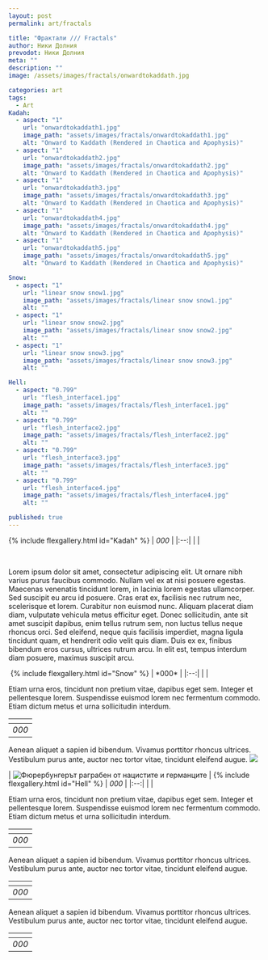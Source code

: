 ```yaml
---
layout: post
permalink: art/fractals

title: "Фрактали /// Fractals"
author: Ники Долния
prevodot: Ники Долния
meta: ""
description: ""
image: /assets/images/fractals/onwardtokaddath.jpg

categories: art
tags:
  - Art
Kadah:
  - aspect: "1"
    url: "onwardtokaddath1.jpg"
    image_path: "assets/images/fractals/onwardtokaddath1.jpg"
    alt: "Onward to Kaddath (Rendered in Chaotica and Apophysis)"
  - aspect: "1"
    url: "onwardtokaddath2.jpg"
    image_path: "assets/images/fractals/onwardtokaddath2.jpg"
    alt: "Onward to Kaddath (Rendered in Chaotica and Apophysis)"
  - aspect: "1"
    url: "onwardtokaddath3.jpg"
    image_path: "assets/images/fractals/onwardtokaddath3.jpg"
    alt: "Onward to Kaddath (Rendered in Chaotica and Apophysis)"
  - aspect: "1"
    url: "onwardtokaddath4.jpg"
    image_path: "assets/images/fractals/onwardtokaddath4.jpg"
    alt: "Onward to Kaddath (Rendered in Chaotica and Apophysis)"
  - aspect: "1"
    url: "onwardtokaddath5.jpg"
    image_path: "assets/images/fractals/onwardtokaddath5.jpg"
    alt: "Onward to Kaddath (Rendered in Chaotica and Apophysis)"

Snow:
  - aspect: "1"
    url: "linear snow snow1.jpg"
    image_path: "assets/images/fractals/linear snow snow1.jpg"
    alt: ""
  - aspect: "1"
    url: "linear snow snow2.jpg"
    image_path: "assets/images/fractals/linear snow snow2.jpg"
    alt: ""
  - aspect: "1"
    url: "linear snow snow3.jpg"
    image_path: "assets/images/fractals/linear snow snow3.jpg"
    alt: ""

Hell:
  - aspect: "0.799"
    url: "flesh_interface1.jpg"
    image_path: "assets/images/fractals/flesh_interface1.jpg"
    alt: ""
  - aspect: "0.799"
    url: "flesh_interface2.jpg"
    image_path: "assets/images/fractals/flesh_interface2.jpg"
    alt: ""
  - aspect: "0.799"
    url: "flesh_interface3.jpg"
    image_path: "assets/images/fractals/flesh_interface3.jpg"
    alt: ""
  - aspect: "0.799"
    url: "flesh_interface4.jpg"
    image_path: "assets/images/fractals/flesh_interface4.jpg"
    alt: ""

published: true
---
```

{% include flexgallery.html id="Kadah" %}
| *000* | 
|:--:| 
|  |


<br>

Lorem ipsum dolor sit amet, consectetur adipiscing elit. Ut ornare nibh varius purus faucibus commodo. Nullam vel ex at nisi posuere egestas. Maecenas venenatis tincidunt lorem, in lacinia lorem egestas ullamcorper. Sed suscipit eu arcu id posuere. Cras erat ex, facilisis nec rutrum nec, scelerisque et lorem. Curabitur non euismod nunc. Aliquam placerat diam diam, vulputate vehicula metus efficitur eget. Donec sollicitudin, ante sit amet suscipit dapibus, enim tellus rutrum sem, non luctus tellus neque rhoncus orci. Sed eleifend, neque quis facilisis imperdiet, magna ligula tincidunt quam, et hendrerit odio velit quis diam. Duis ex ex, finibus bibendum eros cursus, ultrices rutrum arcu. In elit est, tempus interdum diam posuere, maximus suscipit arcu. 

<img src="/assets/images/fractals/linear snow snow.jpg" alt=""> 
{% include flexgallery.html id="Snow" %}
| *000* | 
|:--:| 
|  |

Etiam urna eros, tincidunt non pretium vitae, dapibus eget sem. Integer et pellentesque lorem. Suspendisse euismod lorem nec fermentum commodo. Etiam dictum metus et urna sollicitudin interdum. 

| <img src="/assets/images/fractals/wave-particle-duality.jpg" alt=""> | 
|:--:| 
| *000* |


Aenean aliquet a sapien id bibendum. Vivamus porttitor rhoncus ultrices. Vestibulum purus ante, auctor nec tortor vitae, tincidunt eleifend augue. 
<img src="https://archive.org/download/flesh_interface/flesh_interface.png">

| <img src="/assets/images/fractals/flesh_interface.jpg" alt="Фюрербунгерът раграбен от нацистите и германците"> | 
{% include flexgallery.html id="Hell" %}
| *000* | 
|:--:| 
|  |

Etiam urna eros, tincidunt non pretium vitae, dapibus eget sem. Integer et pellentesque lorem. Suspendisse euismod lorem nec fermentum commodo. Etiam dictum metus et urna sollicitudin interdum.

| <img src="/assets/images/fractals/jungle_war.jpg" alt=""> | 
|:--:| 
| *000* |

Aenean aliquet a sapien id bibendum. Vivamus porttitor rhoncus ultrices. Vestibulum purus ante, auctor nec tortor vitae, tincidunt eleifend augue. 

| <img src="/assets/images/fractals/tentacle_sex.jpg" alt=""> | 
|:--:| 
| *000* |

Aenean aliquet a sapien id bibendum. Vivamus porttitor rhoncus ultrices. Vestibulum purus ante, auctor nec tortor vitae, tincidunt eleifend augue. 


| <img src="/assets/images/fractals/circuit.jpg" alt=""> | 
|:--:| 
| *000* |
